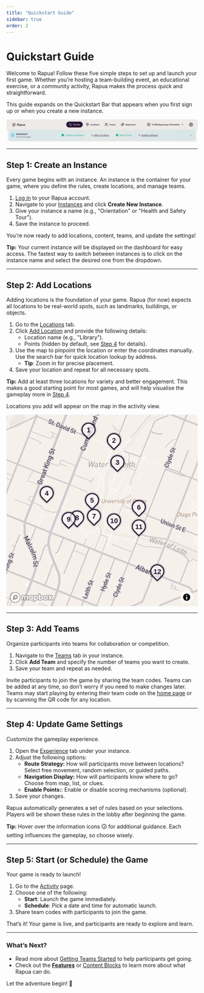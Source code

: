 ```yaml
---
title: "Quickstart Guide"
sidebar: true
order: 2
---
```


# Quickstart Guide

Welcome to Rapua! Follow these five simple steps to set up and launch your first game. Whether you’re hosting a team-building event, an educational exercise, or a community activity, Rapua makes the process quick and straightforward.

This guide expands on the Quickstart Bar that appears when you first sign up or when you create a new instance.

![](/static/images/docs/quickstart-bar.webp)

---

## Step 1: Create an Instance

Every game begins with an instance. An instance is the container for your game, where you define the rules, create locations, and manage teams.

1. [Log in](/login) to your Rapua account.  
2. Navigate to your [Instances](/admin/instances) and click **Create New Instance**.  
3. Give your instance a name (e.g., "Orientation" or "Health and Safety Tour").  
4. Save the instance to proceed.  

You’re now ready to add locations, content, teams, and update the settings!

**Tip:** Your current instance will be displayed on the dashboard for easy access. The fastest way to switch between instances is to click on the instance name and select the desired one from the dropdown.

---

## Step 2: Add Locations  

Adding locations is the foundation of your game. Rapua (for now) expects all locations to be real-world spots, such as landmarks, buildings, or objects.

1. Go to the [Locations](/admin/locations) tab.  
2. Click [Add Location](/admin/locations) and provide the following details:  
   - Location name (e.g., "Library").  
   - Points (hidden by default, see [Step 4](#step-4-update-game-settings) for details).
3. Use the map to pinpoint the location or enter the coordinates manually. Use the search bar for quick location lookup by address.
   - **Tip**: Zoom in for precise placement.
3. Save your location and repeat for all necessary spots.  

**Tip:** Add at least three locations for variety and better engagement. This makes a good starting point for most games, and will help visualise the gameplay more in [Step 4](#step-4-update-game-settings).

Locations you add will appear on the map in the activity view.

![](/static/images/docs/activity-map.webp)

---

## Step 3: Add Teams  

Organize participants into teams for collaboration or competition.  
1. Navigate to the [Teams](/admin/teams) tab in your instance.  
2. Click **Add Team** and specify the number of teams you want to create.
3. Save your team and repeat as needed.  

Invite participants to join the game by sharing the team codes. Teams can be added at any time, so don’t worry if you need to make changes later. Teams may start playing by entering their team code on the [home page](/) or by scanning the QR code for any location.

---

## Step 4: Update Game Settings  

Customize the gameplay experience.  

1. Open the [Experience](/admin/experience) tab under your instance.  
2. Adjust the following options:  
   - **Route Strategy:** How will participants move between locations? Select free movement, random selection, or guided paths.
   - **Navigation Display:** How will participants know where to go? Choose from map, list, or clues.
   - **Enable Points:**: Enable or disable scoring mechanisms (optional).  
3. Save your changes.

Rapua automatically generates a set of rules based on your selections. Players will be shown these rules in the lobby after beginning the game.

**Tip:** Hover over the information icons 🛈 for additional guidance. Each setting influences the gameplay, so choose wisely.

---

## Step 5: Start (or Schedule) the Game

Your game is ready to launch!  
1. Go to the [Activity](/admin/actvity) page.  
2. Choose one of the following:  
   - **Start**: Launch the game immediately.  
   - **Schedule**: Pick a date and time for automatic launch.  
3. Share team codes with participants to join the game.

That’s it! Your game is live, and participants are ready to explore and learn.

---

### What’s Next?

- Read more about [Getting Teams Started](/docs/user/players-and-teams) to help participants get going.
- Check out the **[Features](/docs/user/features)** or [Content Blocks](/docs/user/blocks) to learn more about what Rapua can do.

Let the adventure begin! 🚀
